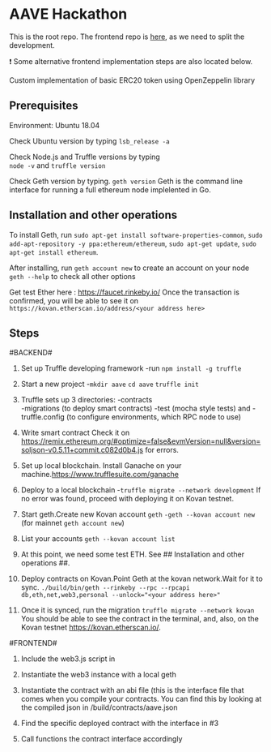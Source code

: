 # AAVE Hackathon

This is the root repo.
The frontend repo is [here](https://github.com/jordicasesnoves/AAVE_Hackaton_frontend), as we need to split the development. 

:exclamation: Some alternative frontend implementation steps are also located below.

Custom implementation of basic ERC20 token using OpenZeppelin library

## Prerequisites ##
Environment: Ubuntu 18.04

Check Ubuntu version by typing
`lsb_release -a`

Check Node.js and Truffle versions  by typing  
`node -v` and  `truffle version`

Check Geth version by typing.
`geth version`
Geth is the command line interface for running a full ethereum node implelented in Go.

## Installation and other operations ##
To install Geth, run
`sudo apt-get install software-properties-common`,
`sudo add-apt-repository -y ppa:ethereum/ethereum`,
`sudo apt-get update`,
`sudo apt-get install ethereum`.

After installing, run
`geth account new` to create an account on your node
`geth --help` to check all other options

 Get test Ether here : https://faucet.rinkeby.io/
 Once the transaction is confirmed, you will be able to see it on 
 `https://kovan.etherscan.io/address/<your address here>`
 
## Steps ##

#BACKEND#

1. Set up Truffle developing framework 
  -run `npm install -g truffle`
  
2. Start a new project
  -`mkdir aave`
   `cd aave`
   `truffle init`
   
3. Truffle sets up 3 directories:
   -contracts  
   -migrations (to deploy smart contracts)
   -test (mocha style tests)
   and
   -truffle.config (to configure environments, which RPC node to use)
 
 4. Write smart contract
    Check it on https://remix.ethereum.org/#optimize=false&evmVersion=null&version=soljson-v0.5.11+commit.c082d0b4.js for errors.
   
 5. Set up local blockchain. Install Ganache on your machine.https://www.trufflesuite.com/ganache
 
 6. Deploy to a local blockchain
   -`truffle migrate --network development`
    If no error was found, proceed with deploying it on Kovan testnet.
    
 
 7. Start geth.Create new Kovan account
   `geth`
   `-geth --kovan account new` (for mainnet `geth account new`)
   
 8. List your accounts
    `geth --kovan account list`

 9. At this point, we need some test ETH.
    See ## Installation and other operations ##.
    
10. Deploy contracts on Kovan.Point Geth at the kovan network.Wait for it to sync.
    `./build/bin/geth --rinkeby --rpc --rpcapi db,eth,net,web3,personal --unlock="<your address here>"`
    
11. Once it is synced, run the migration
    `truffle migrate --network kovan`
    You should be able to see the contract in the terminal, and, also, on the Kovan testnet https://kovan.etherscan.io/.
    
    
#FRONTEND#


1. Include the web3.js script in <head>
 
2. Instantiate the web3 instance with a local geth

3. Instantiate the contract with an abi file (this is the interface file that comes when you compile your contracts. 
   You can find this by looking at the compiled json in /build/contracts/aave.json

4. Find the specific deployed contract with the interface in #3

5. Call functions the contract interface accordingly   
 
   
   





